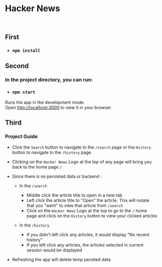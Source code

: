 # Hacker News
<br />

## First

- ### `npm install`

## Second

### In the project directory, you can run:

- ### `npm start`

Runs the app in the development mode.\
Open [http://localhost:3000](http://localhost:3000) to view it in your browser.
<br />

## Third

### Project Guide

- Click the `Search` button to navigate to the `/search` page or the `History` button to navigate to the `/history` page.
- Clicking on the `Hacker News` Logo at the top of any page will bring you back to the home page `/`

- Since there is no persisted data or backend :
  - In the `/search`
    - Middle click the article title to open in a new tab
    - Left click the article title to "Open" the article. This will notate that you "went" to view that article from `/search`
    - Click on the `Hacker News` Logo at the top to go to the `/` home page and click on the `History` button to view your clicked articles
  
  - In the `/history`
    - If you didn't left click any articles, it would display "No recent history"
    - If you left click any articles, the articles selected in current session would be displayed

- Refreshing the app will delete temp persited data
